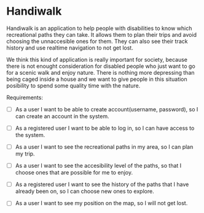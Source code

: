 # Handiwalk


Handiwalk is an application to help people with disabilities to know which recreational paths they can take. 
It allows them to plan their trips and avoid choosing the unnaccesible ones for them. 
They can also see their track history and use realtime navigation to not get lost.

We think this kind of application is really important for society, 
because there is not enought consideration for disabled people who just want to go for a scenic walk and enjoy nature. 
There is nothing more depressing than being caged inside a house and we want to give people in this situation posibility to spend some quality time with the nature.

Requirements:
- [ ] 	As a user I want to be able to create account(username, password), so I can create an account in the system.
- [ ] 	As a registered user I want to be able to log in, so I can have access to the system.
- [ ]   As a user I want to see the recreational paths in my area, so I can plan my trip.
- [ ]   As a user I want to see the accesibility level of the paths, so that I choose ones that are possible for me to enjoy.
- [ ]   As a registered user I want to see the history of the paths that I have already been on, so I can choose new ones to explore.
- [ ]   As a user I want to see my position on the map, so I will not get lost.


